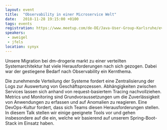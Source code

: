 ```yaml
---
layout: event
title:  "Observability in einer Microservice Welt"
date:   2018-11-28 19:15:00 +0100
tags: events
registration: https://www.meetup.com/de-DE/Java-User-Group-Karlsruhe/events/256273909/
speakers:
 - aweigel
 - jfels
location: synyx 
---
```


Unsere Migration bei dm-drogerie markt zu einer verteilten Systemarchitektur hat viele Herausforderungen nach sich gezogen. Dabei war der gestiegene Bedarf nach Observability ein Kernthema.

Die zunehmende Verteilung der Systeme fordert eine Zentralisierung der Logs zur Auswertung von Geschäftsprozessen. Abhängigkeiten zwischen Services lassen sich anhand von request-basiertem Tracing nachvollziehen. Metrics und Monitoring sind Grundvoraussetzungen um die Zuverlässigkeit von Anwendungen zu erfassen und auf Anomalien zu reagieren. Eine DevOps-Kultur fordert, dass sich Teams diesen Herausforderungen stellen. In diesem Talk stellen wir einige geeignete Tools vor und gehen insbesondere auf die ein, welche wir basierend auf unserem Spring-Boot-Stack im Einsatz haben.
